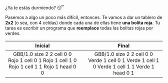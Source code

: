 ¿Ya te estás durmiendo? :sleeping:

Pasemos a algo un poco más difícil, entonces. Te vamos a dar un tablero de **2x2** (o sea, con 4 celdas) donde cada una de ellas tiene **una bolita roja**. Tu tarea es escribir un programa que **reemplace** todas las bolitas rojas por verdes.

<table class= "table" style="width:100%">
  <thead>
  <tr>
    <th style="text-align: center">Inicial</th>
    <th style="text-align: center"></th> 
    <th style="text-align: center">Final</th>
  </tr>
  </thead>
  <tbody>
  <tr>
    <td style="text-align: center">  
      <gs-board>
        GBB/1.0
        size 2 2
        cell 0 0 Rojo 1
        cell 0 1 Rojo 1
        cell 1 0 Rojo 1
        cell 1 1 Rojo 1
        head 0 0
      </gs-board>
    </td>
    <td style="text-align: center"><i class="fa fa-arrow-right"></i></td> 
    <td style="text-align: center">
      <gs-board>
        GBB/1.0
        size 2 2
        cell 0 0 Verde 1
        cell 0 1 Verde 1
        cell 1 0 Verde 1
        cell 1 1 Verde 1
        head 0 1
      </gs-board>
    </td>
  </tr>
  <tbody>
</table>